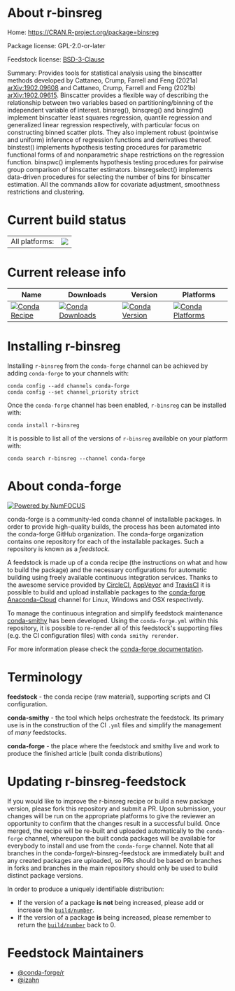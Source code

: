 About r-binsreg
===============

Home: https://CRAN.R-project.org/package=binsreg

Package license: GPL-2.0-or-later

Feedstock license: [BSD-3-Clause](https://github.com/conda-forge/r-binsreg-feedstock/blob/master/LICENSE.txt)

Summary: Provides tools for statistical analysis using the binscatter methods developed by Cattaneo, Crump, Farrell and Feng (2021a) <arXiv:1902.09608> and Cattaneo, Crump, Farrell and Feng (2021b) <arXiv:1902.09615>. Binscatter provides a flexible way of describing the relationship between two variables based on partitioning/binning of the independent variable of interest. binsreg(), binsqreg() and binsglm() implement binscatter least squares regression, quantile regression and generalized linear regression respectively, with particular focus on constructing binned scatter plots. They also implement robust (pointwise and uniform) inference of regression functions and derivatives thereof. binstest() implements hypothesis testing procedures for parametric functional forms of and nonparametric shape restrictions on the regression function. binspwc() implements hypothesis testing procedures for pairwise group comparison of binscatter estimators. binsregselect() implements data-driven procedures for selecting the number of bins for binscatter estimation. All the commands allow for covariate adjustment, smoothness restrictions and clustering.

Current build status
====================


<table><tr><td>All platforms:</td>
    <td>
      <a href="https://dev.azure.com/conda-forge/feedstock-builds/_build/latest?definitionId=13899&branchName=master">
        <img src="https://dev.azure.com/conda-forge/feedstock-builds/_apis/build/status/r-binsreg-feedstock?branchName=master">
      </a>
    </td>
  </tr>
</table>

Current release info
====================

| Name | Downloads | Version | Platforms |
| --- | --- | --- | --- |
| [![Conda Recipe](https://img.shields.io/badge/recipe-r--binsreg-green.svg)](https://anaconda.org/conda-forge/r-binsreg) | [![Conda Downloads](https://img.shields.io/conda/dn/conda-forge/r-binsreg.svg)](https://anaconda.org/conda-forge/r-binsreg) | [![Conda Version](https://img.shields.io/conda/vn/conda-forge/r-binsreg.svg)](https://anaconda.org/conda-forge/r-binsreg) | [![Conda Platforms](https://img.shields.io/conda/pn/conda-forge/r-binsreg.svg)](https://anaconda.org/conda-forge/r-binsreg) |

Installing r-binsreg
====================

Installing `r-binsreg` from the `conda-forge` channel can be achieved by adding `conda-forge` to your channels with:

```
conda config --add channels conda-forge
conda config --set channel_priority strict
```

Once the `conda-forge` channel has been enabled, `r-binsreg` can be installed with:

```
conda install r-binsreg
```

It is possible to list all of the versions of `r-binsreg` available on your platform with:

```
conda search r-binsreg --channel conda-forge
```


About conda-forge
=================

[![Powered by NumFOCUS](https://img.shields.io/badge/powered%20by-NumFOCUS-orange.svg?style=flat&colorA=E1523D&colorB=007D8A)](http://numfocus.org)

conda-forge is a community-led conda channel of installable packages.
In order to provide high-quality builds, the process has been automated into the
conda-forge GitHub organization. The conda-forge organization contains one repository
for each of the installable packages. Such a repository is known as a *feedstock*.

A feedstock is made up of a conda recipe (the instructions on what and how to build
the package) and the necessary configurations for automatic building using freely
available continuous integration services. Thanks to the awesome service provided by
[CircleCI](https://circleci.com/), [AppVeyor](https://www.appveyor.com/)
and [TravisCI](https://travis-ci.com/) it is possible to build and upload installable
packages to the [conda-forge](https://anaconda.org/conda-forge)
[Anaconda-Cloud](https://anaconda.org/) channel for Linux, Windows and OSX respectively.

To manage the continuous integration and simplify feedstock maintenance
[conda-smithy](https://github.com/conda-forge/conda-smithy) has been developed.
Using the ``conda-forge.yml`` within this repository, it is possible to re-render all of
this feedstock's supporting files (e.g. the CI configuration files) with ``conda smithy rerender``.

For more information please check the [conda-forge documentation](https://conda-forge.org/docs/).

Terminology
===========

**feedstock** - the conda recipe (raw material), supporting scripts and CI configuration.

**conda-smithy** - the tool which helps orchestrate the feedstock.
                   Its primary use is in the construction of the CI ``.yml`` files
                   and simplify the management of *many* feedstocks.

**conda-forge** - the place where the feedstock and smithy live and work to
                  produce the finished article (built conda distributions)


Updating r-binsreg-feedstock
============================

If you would like to improve the r-binsreg recipe or build a new
package version, please fork this repository and submit a PR. Upon submission,
your changes will be run on the appropriate platforms to give the reviewer an
opportunity to confirm that the changes result in a successful build. Once
merged, the recipe will be re-built and uploaded automatically to the
`conda-forge` channel, whereupon the built conda packages will be available for
everybody to install and use from the `conda-forge` channel.
Note that all branches in the conda-forge/r-binsreg-feedstock are
immediately built and any created packages are uploaded, so PRs should be based
on branches in forks and branches in the main repository should only be used to
build distinct package versions.

In order to produce a uniquely identifiable distribution:
 * If the version of a package **is not** being increased, please add or increase
   the [``build/number``](https://docs.conda.io/projects/conda-build/en/latest/resources/define-metadata.html#build-number-and-string).
 * If the version of a package **is** being increased, please remember to return
   the [``build/number``](https://docs.conda.io/projects/conda-build/en/latest/resources/define-metadata.html#build-number-and-string)
   back to 0.

Feedstock Maintainers
=====================

* [@conda-forge/r](https://github.com/conda-forge/r/)
* [@izahn](https://github.com/izahn/)

